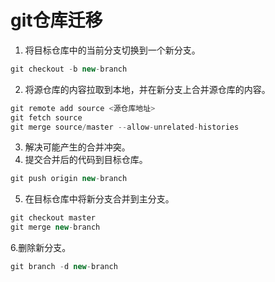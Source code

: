# git仓库迁移
1. 将目标仓库中的当前分支切换到一个新分支。
```js
git checkout -b new-branch
```
2. 将源仓库的内容拉取到本地，并在新分支上合并源仓库的内容。
```js
git remote add source <源仓库地址>
git fetch source
git merge source/master --allow-unrelated-histories
```
3. 解决可能产生的合并冲突。
4. 提交合并后的代码到目标仓库。
```js
git push origin new-branch
```
5. 在目标仓库中将新分支合并到主分支。
```js
git checkout master
git merge new-branch
```
6.删除新分支。
```js
git branch -d new-branch
```
